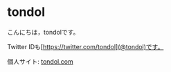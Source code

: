 tondol
====

こんにちは，tondolです。

Twitter IDも[https://twitter.com/tondol](@tondol)です。

個人サイト: [tondol.com](https://tondol.com/)
